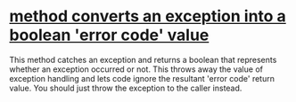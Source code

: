 # [method converts an exception into a boolean 'error code' value](http://fb-contrib.sourceforge.net/bugdescriptions.html#EXS_EXCEPTION_SOFTENING_RETURN_FALSE)

This method catches an exception and returns a boolean that represents whether an exception occurred or not.
	       This throws away the value of exception handling and lets code ignore the resultant 'error code' return value.
	       You should just throw the exception to the caller instead.